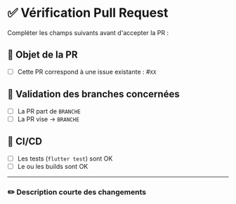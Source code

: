 # ✅ Vérification Pull Request

Compléter les champs suivants avant d'accepter la PR :

## 🧠 Objet de la PR

- [ ] Cette PR correspond à une issue existante : #`XX`

## 🔧 Validation des branches concernées

- [ ] La PR part de `BRANCHE`
- [ ] La PR vise -> `BRANCHE`

## 🧪 CI/CD

- [ ] Les tests (`flutter test`) sont OK
- [ ] Le ou les builds sont OK

---

### ✏️ Description courte des changements


